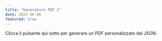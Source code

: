 ```yaml
---
title: "Generatore PDF 2"
date: 2025-06-06
featured: true
---
```


Clicca il pulsante qui sotto per generare un PDF personalizzato dal JSON.